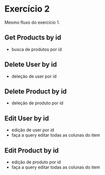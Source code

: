 # Exercício 2
Mesmo fluxo do exercício 1.

## Get Products by id
- busca de produtos por id

## Delete User by id
- deleção de user por id

## Delete Product by id
- deleção de produto por id

## Edit User by id
- edição de user por id
- faça a query editar todas as colunas do item

## Edit Product by id
- edição de produto por id
- faça a query editar todas as colunas do item
